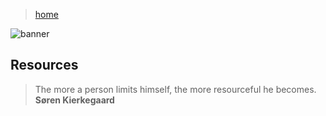 > [home](../)

![banner](/linguistics/photos/banner.png)

## Resources

> The more a person limits himself, the more resourceful he becomes.  
> **Søren Kierkegaard**
